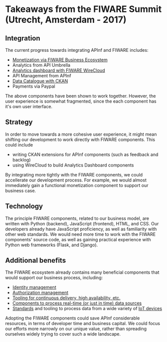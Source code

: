 # Takeaways from the FIWARE Summit (Utrecht, Amsterdam - 2017)

## Integration
The current progress towards integrating APInf and FIWARE includes:
- [Monetization via FIWARE Business Ecosystem](https://github.com/FIWARE-TMForum/Business-API-Ecosystem#introducction)
- Analytics from API Umbrella
- [Analytics dashboard with FIWARE WireCloud](http://fiwaretourguide.readthedocs.io/en/latest/creating-application-dashboards/introduction/)
- API Management from APInf
- [Data Catalogue with CKAN](http://fiwaretourguide.readthedocs.io/en/latest/publishing-open-data-in-fiware/introduction/)
- Payments via Paypal


The above components have been shown to work together. However, the user experience is somewhat fragmented, since the each component has it's own user interface.

## Strategy
In order to move towards a more cohesive user experience, it might mean shifting our development to work directly with FIWARE components. This could include 
- writing CKAN extensions for APInf components (such as feedback and backlog)
- using WireCloud to build Analytics Dashboard components

By integrating more tightly with the FIWARE components, we could accellerate our development process. For example, we would almost immediately gain a functional monetization component to support our business case.

## Technology
The principle FIWARE components, related to our business model, are written with Python (backend), JavaScript (frontend), HTML, and CSS. Our developers already have JavaScript proficiency, as well as familiarity with other web standards. We would need more time to work with the FIWARE components' source code, as well as gaining practical experience with Python web frameworks (Flask, and Django).

## Additional benefits
The FIWARE ecosystem already contains many beneficial components that would support our business process, including:

- [Identity management](https://catalogue.fiware.org/enablers/identity-management-keyrock)
- [Authorization management](https://catalogue.fiware.org/enablers/authorization-pdp-authzforce)
- [Tooling for continuous delivery, high availability, etc.](https://catalogue.fiware.org/enablers/software-deployment-configuration-sagitta)
- [Components to process real-time (or just in time) data sources](http://fiwaretourguide.readthedocs.io/en/latest/real-time-processing-of-context-events/introduction/)
- [Standards](https://github.com/Fiware/dataModels) and tooling to process data from a wide variety of [IoT devices](http://fiwaretourguide.readthedocs.org/en/latest/connection-to-the-internet-of-things/introduction/)

Adopting the FIWARE components could save APInf considerable resources, in terms of developer time and business capital. We could focus our efforts more narrowly on our unique value, rather than spreading ourselves widely trying to cover such a wide landscape.
